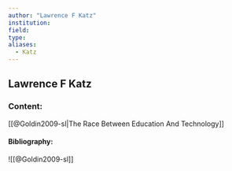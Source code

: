 ```yaml
---
author: "Lawrence F Katz"
institution:
field:
type:
aliases:
  - Katz
---
```


## Lawrence F Katz

### Content:
[[@Goldin2009-sl|The Race Between Education And Technology]]

#### Bibliography:

![[@Goldin2009-sl]]
